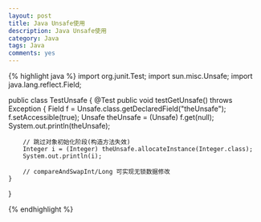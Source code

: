 ```yaml
---
layout: post
title: Java Unsafe使用
description: Java Unsafe使用
category: Java
tags: Java
comments: yes
---
```


{% highlight java %}
import org.junit.Test;
import sun.misc.Unsafe;
import java.lang.reflect.Field;

public class TestUnsafe {
    @Test
    public void testGetUnsafe() throws Exception {
        Field f = Unsafe.class.getDeclaredField("theUnsafe");
        f.setAccessible(true);
        Unsafe theUnsafe = (Unsafe) f.get(null);
        System.out.println(theUnsafe);

        // 跳过对象初始化阶段(构造方法失效)
        Integer i = (Integer) theUnsafe.allocateInstance(Integer.class);
        System.out.println(i);

        // compareAndSwapInt/Long 可实现无锁数据修改
    }
}

{% endhighlight %}
